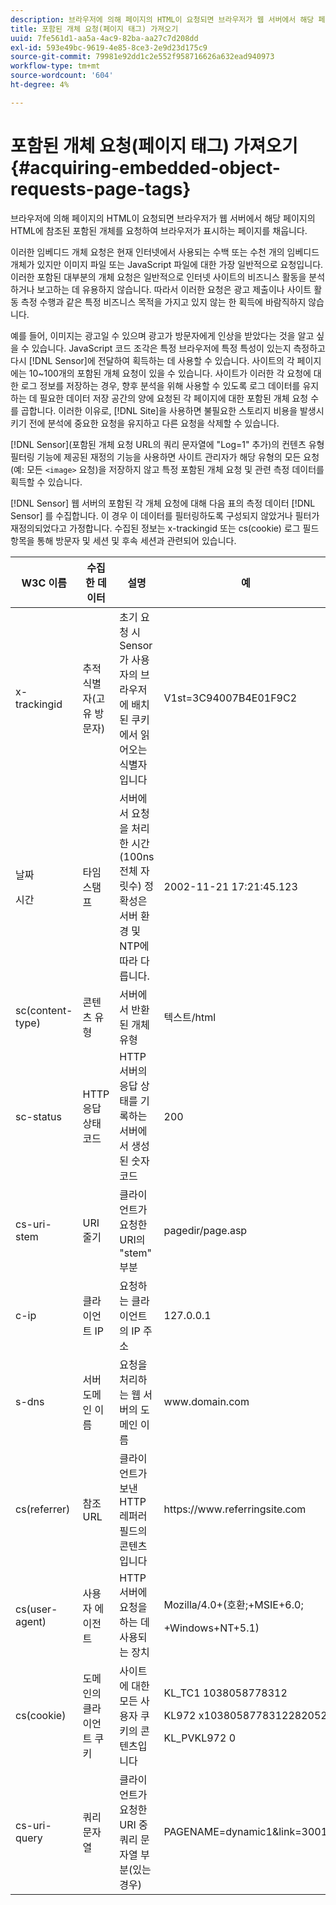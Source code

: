 ```yaml
---
description: 브라우저에 의해 페이지의 HTML이 요청되면 브라우저가 웹 서버에서 해당 페이지의 HTML에 참조된 포함된 개체를 요청하여 브라우저가 표시하는 페이지를 채웁니다.
title: 포함된 개체 요청(페이지 태그) 가져오기
uuid: 7fe561d1-aa5a-4ac9-82ba-aa27c7d208dd
exl-id: 593e49bc-9619-4e85-8ce3-2e9d23d175c9
source-git-commit: 79981e92dd1c2e552f958716626a632ead940973
workflow-type: tm+mt
source-wordcount: '604'
ht-degree: 4%

---
```


# 포함된 개체 요청(페이지 태그) 가져오기{#acquiring-embedded-object-requests-page-tags}

브라우저에 의해 페이지의 HTML이 요청되면 브라우저가 웹 서버에서 해당 페이지의 HTML에 참조된 포함된 개체를 요청하여 브라우저가 표시하는 페이지를 채웁니다.

이러한 임베디드 개체 요청은 현재 인터넷에서 사용되는 수백 또는 수천 개의 임베디드 개체가 있지만 이미지 파일 또는 JavaScript 파일에 대한 가장 일반적으로 요청입니다. 이러한 포함된 대부분의 개체 요청은 일반적으로 인터넷 사이트의 비즈니스 활동을 분석하거나 보고하는 데 유용하지 않습니다. 따라서 이러한 요청은 광고 제출이나 사이트 활동 측정 수행과 같은 특정 비즈니스 목적을 가지고 있지 않는 한 획득에 바람직하지 않습니다.

예를 들어, 이미지는 광고일 수 있으며 광고가 방문자에게 인상을 받았다는 것을 알고 싶을 수 있습니다. JavaScript 코드 조각은 특정 브라우저에 특정 특성이 있는지 측정하고 다시 [!DNL Sensor]에 전달하여 획득하는 데 사용할 수 있습니다. 사이트의 각 페이지에는 10~100개의 포함된 개체 요청이 있을 수 있습니다. 사이트가 이러한 각 요청에 대한 로그 정보를 저장하는 경우, 향후 분석을 위해 사용할 수 있도록 로그 데이터를 유지하는 데 필요한 데이터 저장 공간의 양에 요청된 각 페이지에 대한 포함된 개체 요청 수를 곱합니다. 이러한 이유로, [!DNL Site]을 사용하면 불필요한 스토리지 비용을 발생시키기 전에 분석에 중요한 요청을 유지하고 다른 요청을 삭제할 수 있습니다.

[!DNL Sensor](포함된 개체 요청 URL의 쿼리 문자열에 &quot;Log=1&quot; 추가)의 컨텐츠 유형 필터링 기능에 제공된 재정의 기능을 사용하면 사이트 관리자가 해당 유형의 모든 요청(예: 모든 `<image>` 요청)을 저장하지 않고 특정 포함된 개체 요청 및 관련 측정 데이터를 획득할 수 있습니다.

[!DNL Sensor] 웹 서버의 포함된 각 개체 요청에 대해 다음 표의 측정 데이터 [!DNL Sensor] 를 수집합니다. 이 경우 이 데이터를 필터링하도록 구성되지 않았거나 필터가 재정의되었다고 가정합니다. 수집된 정보는 x-trackingid 또는 cs(cookie) 로그 필드 항목을 통해 방문자 및 세션 및 후속 세션과 관련되어 있습니다.

<table id="table_11BE08A798E743EC8E76F738F0CE5884">
 <thead>
  <tr>
   <th colname="col1" class="entry"> W3C 이름 </th>
   <th colname="col2" class="entry"> 수집한 데이터 </th>
   <th colname="col3" class="entry"> 설명 </th>
   <th colname="col4" class="entry"> 예 </th>
  </tr>
 </thead>
 <tbody>
  <tr>
   <td colname="col1"> x-trackingid </td>
   <td colname="col2"> 추적 식별자(고유 방문자) </td>
   <td colname="col3"> 초기 요청 시 <span class="wintitle"> Sensor </span>가 사용자의 브라우저에 배치된 쿠키에서 읽어오는 식별자입니다 </td>
   <td colname="col4"> V1st=3C94007B4E01F9C2 </td>
  </tr>
  <tr>
   <td colname="col1"> <p>날짜 </p> <p>시간 </p> </td>
   <td colname="col2"> 타임스탬프 </td>
   <td colname="col3"> 서버에서 요청을 처리한 시간(100ns 전체 자릿수) 정확성은 서버 환경 및 NTP에 따라 다릅니다. </td>
   <td colname="col4"> 2002-11-21 17:21:45.123 </td>
  </tr>
  <tr>
   <td colname="col1"> sc(content-type) </td>
   <td colname="col2"> 콘텐츠 유형 </td>
   <td colname="col3"> 서버에서 반환된 개체 유형 </td>
   <td colname="col4"> 텍스트/html </td>
  </tr>
  <tr>
   <td colname="col1"> sc-status </td>
   <td colname="col2"> HTTP 응답 상태 코드 </td>
   <td colname="col3"> HTTP 서버의 응답 상태를 기록하는 서버에서 생성된 숫자 코드 </td>
   <td colname="col4"> 200 </td>
  </tr>
  <tr>
   <td colname="col1"> cs-uri-stem </td>
   <td colname="col2"> URI 줄기 </td>
   <td colname="col3"> 클라이언트가 요청한 URI의 "stem" 부분 </td>
   <td colname="col4"> pagedir/page.asp </td>
  </tr>
  <tr>
   <td colname="col1"> c-ip </td>
   <td colname="col2"> 클라이언트 IP </td>
   <td colname="col3"> 요청하는 클라이언트의 IP 주소 </td>
   <td colname="col4"> 127.0.0.1 </td>
  </tr>
  <tr>
   <td colname="col1"> s-dns </td>
   <td colname="col2"> 서버 도메인 이름 </td>
   <td colname="col3"> 요청을 처리하는 웹 서버의 도메인 이름 </td>
   <td colname="col4"> <span class="filepath"> www.domain.com  </span> </td>
  </tr>
  <tr>
   <td colname="col1"> cs(referrer) </td>
   <td colname="col2"> 참조 URL </td>
   <td colname="col3"> 클라이언트가 보낸 HTTP 레퍼러 필드의 콘텐츠입니다 </td>
   <td colname="col4"> <span class="filepath"> https://www.referringsite.com  </span> </td>
  </tr>
  <tr>
   <td colname="col1"> cs(user-agent) </td>
   <td colname="col2"> 사용자 에이전트 </td>
   <td colname="col3"> HTTP 서버에 요청을 하는 데 사용되는 장치 </td>
   <td colname="col4"> <p>Mozilla/4.0+(호환;+MSIE+6.0; </p> <p>+Windows+NT+5.1) </p> </td>
  </tr>
  <tr>
   <td colname="col1"> cs(cookie) </td>
   <td colname="col2"> 도메인의 클라이언트 쿠키 </td>
   <td colname="col3"> 사이트에 대한 모든 사용자 쿠키의 콘텐츠입니다 </td>
   <td colname="col4"> <p>KL_TC1 1038058778312 </p> <p>KL972 x1038058778312282052 </p> <p>KL_PVKL972 0 </p> </td>
  </tr>
  <tr>
   <td colname="col1"> cs-uri-query </td>
   <td colname="col2"> 쿼리 문자열 </td>
   <td colname="col3"> 클라이언트가 요청한 URI 중 쿼리 문자열 부분(있는 경우) </td>
   <td colname="col4"> PAGENAME=dynamic1&amp;link=3001 </td>
  </tr>
 </tbody>
</table>
